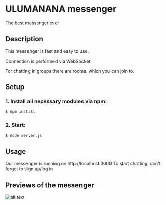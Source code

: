 # ULUMANANA messenger
The best messenger ever

## Description
This messenger is fast and easy to use. 

Connection is performed via WebSocket.

For chatting in groups there are rooms, which you can join to. 

## Setup

### 1. Install all necessary modules via npm:
```bash
$ npm install
```

### 2. Start:
```bash
$ node server.js
```
## Usage
Our messenger is running on http://localhost:3000
To start chatting, don't forget to sign up/log in

## Previews of the messenger
 ![alt text](img/log.png)
